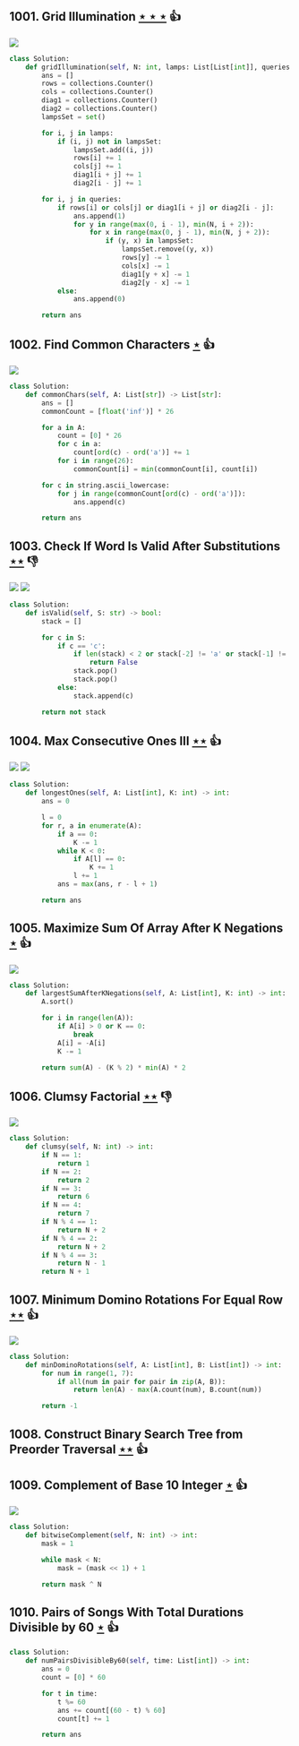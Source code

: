 ## 1001. Grid Illumination [$\star\star\star$](https://leetcode.com/problems/grid-illumination) :thumbsup:

![](https://img.shields.io/badge/-Hash%20Table-7BA23F.svg?style=flat-square)

```python
class Solution:
    def gridIllumination(self, N: int, lamps: List[List[int]], queries: List[List[int]]) -> List[int]:
        ans = []
        rows = collections.Counter()
        cols = collections.Counter()
        diag1 = collections.Counter()
        diag2 = collections.Counter()
        lampsSet = set()

        for i, j in lamps:
            if (i, j) not in lampsSet:
                lampsSet.add((i, j))
                rows[i] += 1
                cols[j] += 1
                diag1[i + j] += 1
                diag2[i - j] += 1

        for i, j in queries:
            if rows[i] or cols[j] or diag1[i + j] or diag2[i - j]:
                ans.append(1)
                for y in range(max(0, i - 1), min(N, i + 2)):
                    for x in range(max(0, j - 1), min(N, j + 2)):
                        if (y, x) in lampsSet:
                            lampsSet.remove((y, x))
                            rows[y] -= 1
                            cols[x] -= 1
                            diag1[y + x] -= 1
                            diag2[y - x] -= 1
            else:
                ans.append(0)

        return ans
```

## 1002. Find Common Characters [$\star$](https://leetcode.com/problems/find-common-characters) :thumbsup:

![](https://img.shields.io/badge/-Hash%20Table-7BA23F.svg?style=flat-square)

```python
class Solution:
    def commonChars(self, A: List[str]) -> List[str]:
        ans = []
        commonCount = [float('inf')] * 26

        for a in A:
            count = [0] * 26
            for c in a:
                count[ord(c) - ord('a')] += 1
            for i in range(26):
                commonCount[i] = min(commonCount[i], count[i])

        for c in string.ascii_lowercase:
            for j in range(commonCount[ord(c) - ord('a')]):
                ans.append(c)

        return ans
```

## 1003. Check If Word Is Valid After Substitutions [$\star\star$](https://leetcode.com/problems/check-if-word-is-valid-after-substitutions) :thumbsdown:

![](https://img.shields.io/badge/-Stack-E2943B.svg?style=flat-square) ![](https://img.shields.io/badge/-String-60373E.svg?style=flat-square)

```python
class Solution:
    def isValid(self, S: str) -> bool:
        stack = []

        for c in S:
            if c == 'c':
                if len(stack) < 2 or stack[-2] != 'a' or stack[-1] != 'b':
                    return False
                stack.pop()
                stack.pop()
            else:
                stack.append(c)

        return not stack
```

## 1004. Max Consecutive Ones III [$\star\star$](https://leetcode.com/problems/max-consecutive-ones-iii) :thumbsup:

![](https://img.shields.io/badge/-Sliding%20Window-1E88A8.svg?style=flat-square) ![](https://img.shields.io/badge/-Two%20Pointers-2EA9DF.svg?style=flat-square)

```python
class Solution:
    def longestOnes(self, A: List[int], K: int) -> int:
        ans = 0

        l = 0
        for r, a in enumerate(A):
            if a == 0:
                K -= 1
            while K < 0:
                if A[l] == 0:
                    K += 1
                l += 1
            ans = max(ans, r - l + 1)

        return ans
```

## 1005. Maximize Sum Of Array After K Negations [$\star$](https://leetcode.com/problems/maximize-sum-of-array-after-k-negations) :thumbsup:

![](https://img.shields.io/badge/-Greedy-0B346E.svg?style=flat-square)

```python
class Solution:
    def largestSumAfterKNegations(self, A: List[int], K: int) -> int:
        A.sort()

        for i in range(len(A)):
            if A[i] > 0 or K == 0:
                break
            A[i] = -A[i]
            K -= 1

        return sum(A) - (K % 2) * min(A) * 2
```

## 1006. Clumsy Factorial [$\star\star$](https://leetcode.com/problems/clumsy-factorial) :thumbsdown:

![](https://img.shields.io/badge/-Math-434343.svg?style=flat-square)

```python
class Solution:
    def clumsy(self, N: int) -> int:
        if N == 1:
            return 1
        if N == 2:
            return 2
        if N == 3:
            return 6
        if N == 4:
            return 7
        if N % 4 == 1:
            return N + 2
        if N % 4 == 2:
            return N + 2
        if N % 4 == 3:
            return N - 1
        return N + 1
```

## 1007. Minimum Domino Rotations For Equal Row [$\star\star$](https://leetcode.com/problems/minimum-domino-rotations-for-equal-row) :thumbsup:

![](https://img.shields.io/badge/-Greedy-0B346E.svg?style=flat-square)

```python
class Solution:
    def minDominoRotations(self, A: List[int], B: List[int]) -> int:
        for num in range(1, 7):
            if all(num in pair for pair in zip(A, B)):
                return len(A) - max(A.count(num), B.count(num))

        return -1
```

## 1008. Construct Binary Search Tree from Preorder Traversal [$\star\star$](https://leetcode.com/problems/construct-binary-search-tree-from-preorder-traversal) :thumbsup:

## 1009. Complement of Base 10 Integer [$\star$](https://leetcode.com/problems/complement-of-base-10-integer) :thumbsup:

![](https://img.shields.io/badge/-Math-434343.svg?style=flat-square)

```python
class Solution:
    def bitwiseComplement(self, N: int) -> int:
        mask = 1

        while mask < N:
            mask = (mask << 1) + 1

        return mask ^ N
```

## 1010. Pairs of Songs With Total Durations Divisible by 60 [$\star$](https://leetcode.com/problems/pairs-of-songs-with-total-durations-divisible-by-60) :thumbsup:

```python
class Solution:
    def numPairsDivisibleBy60(self, time: List[int]) -> int:
        ans = 0
        count = [0] * 60

        for t in time:
            t %= 60
            ans += count[(60 - t) % 60]
            count[t] += 1

        return ans
```
